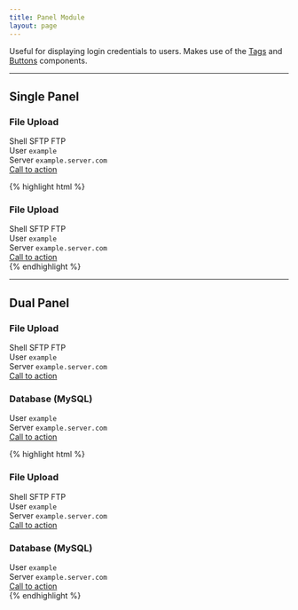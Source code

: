 ```yaml
---
title: Panel Module
layout: page
---
```


<p class="t-4">Useful for displaying login credentials to users. Makes use of the <a href="{{site.baseurl}}/product/components/tags/">Tags</a> and <a href="{{site.baseurl}}/product/components/buttons/">Buttons</a> components.</p>

<hr />

<h2>Single Panel</h2>

<div class="w-50__m m-bottom-7">
	<div class="Panel w-100">
		<h3 class="Panel__heading">File Upload</h3>
		<div class="Panel__tags">
			<span class="Tag Tag--blue">Shell</span>
			<span class="Tag Tag--blue">SFTP</span>
			<span class="Tag Tag--blue">FTP</span>
		</div>
		<div class="m-bottom-2">
			<span class="Panel__label">User</span>
			<span class="Panel__code"><code>example</code></span>
		</div>
		<div class="m-bottom-4">
			<span class="Panel__label">Server</span>
			<span class="Panel__code"><code>example.server.com</code></span>
		</div>
		<a role="button" href="#" class="Button Button--text t-1">Call to action</a>
	</div>
</div>

{% highlight html %}
<div class="w-50__m m-bottom-7">
	<div class="Panel w-100">
		<h3 class="Panel__heading">File Upload</h3>
		<div class="Panel__tags">
			<span class="Tag Tag--blue">Shell</span>
			<span class="Tag Tag--blue">SFTP</span>
			<span class="Tag Tag--blue">FTP</span>
		</div>
		<div class="m-bottom-2">
			<span class="Panel__label">User</span>
			<span class="Panel__code"><code>example</code></span>
		</div>
		<div class="m-bottom-4">
			<span class="Panel__label">Server</span>
			<span class="Panel__code"><code>example.server.com</code></span>
		</div>
		<a role="button" href="#" class="Button Button--text t-1">Call to action</a>
	</div>
</div>
{% endhighlight %}

<hr />

<h2>Dual Panel</h2>

<div class="w-75__m m-bottom-7">
	<div class="Panel--double w-100">
		<div class="Panel__section">
			<h3 class="Panel__heading">File Upload</h3>
			<div class="Panel__tags">
				<span class="Tag Tag--blue">Shell</span>
				<span class="Tag Tag--blue">SFTP</span>
				<span class="Tag Tag--blue">FTP</span>
			</div>
			<div class="m-bottom-2">
				<span class="Panel__label">User</span>
				<span class="Panel__code"><code>example</code></span>
			</div>
			<div class="m-bottom-4">
				<span class="Panel__label">Server</span>
				<span class="Panel__code"><code>example.server.com</code></span>
			</div>
			<a role="button" href="#" class="Button Button--text t-1">Call to action</a>
		</div>
		<div class="Panel__section">
			<h3 class="Panel__heading">Database (MySQL)</h3>
			<div class="m-bottom-2">
				<span class="Panel__label">User</span>
				<span class="Panel__code"><code>example</code></span>
			</div>
			<div class="m-bottom-4">
				<span class="Panel__label">Server</span>
				<span class="Panel__code"><code>example.server.com</code></span>
			</div>
			<a role="button" href="#" class="Button Button--text t-1">Call to action</a>
		</div>
	</div>
</div>

{% highlight html %}
<div class="w-75__m m-bottom-7">
	<div class="Panel--double w-100">
		<div class="Panel__section">
			<h3 class="Panel__heading">File Upload</h3>
			<div class="Panel__tags">
				<span class="Tag Tag--blue">Shell</span>
				<span class="Tag Tag--blue">SFTP</span>
				<span class="Tag Tag--blue">FTP</span>
			</div>
			<div class="m-bottom-2">
				<span class="Panel__label">User</span>
				<span class="Panel__code"><code>example</code></span>
			</div>
			<div class="m-bottom-4">
				<span class="Panel__label">Server</span>
				<span class="Panel__code"><code>example.server.com</code></span>
			</div>
			<a role="button" href="#" class="Button Button--text t-1">Call to action</a>
		</div>
		<div class="Panel__section">
			<h3 class="Panel__heading">Database (MySQL)</h3>
			<div class="m-bottom-2">
				<span class="Panel__label">User</span>
				<span class="Panel__code"><code>example</code></span>
			</div>
			<div class="m-bottom-4">
				<span class="Panel__label">Server</span>
				<span class="Panel__code"><code>example.server.com</code></span>
			</div>
			<a role="button" href="#" class="Button Button--text t-1">Call to action</a>
		</div>
	</div>
</div>
{% endhighlight %}
